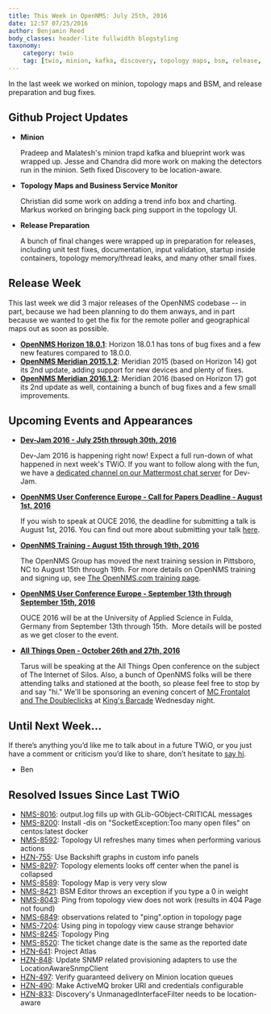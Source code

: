 ```yaml
---
title: This Week in OpenNMS: July 25th, 2016
date: 12:57 07/25/2016
author: Benjamin Reed
body_classes: header-lite fullwidth blogstyling
taxonomy:
    category: twio
    tag: [twio, minion, kafka, discovery, topology maps, bsm, release, horizon, opennms horizon, meridian, opennms meridian, dev-jam, ouce, training, all things open, ato, mc frontalot, the doubleclicks, kings barcade]
---
```


In the last week we worked on minion, topology maps and BSM, and release preparation and bug fixes.

<!-- git log --all --no-merges --since='2016-07-18 00:00:00' --until='2016-07-25 00:00:00' --format='%Cblue%ai %Cgreen%aN %Cred%d %Creset%s %Cblue(%H)'  | sort | less -R -->

Github Project Updates
----------------------

* __Minion__

  Pradeep and Malatesh's minion trapd kafka and blueprint work was wrapped up.  Jesse and Chandra did more work on making the detectors run in the minion.  Seth fixed Discovery to be location-aware.

* __Topology Maps and Business Service Monitor__

  Christian did some work on adding a trend info box and charting.  Markus worked on bringing back ping support in the topology UI.

* __Release Preparation__

  A bunch of final changes were wrapped up in preparation for releases, including unit test fixes, documentation, input validation, startup inside containers, topology memory/thread leaks, and many other small fixes.

Release Week
------------

This last week we did 3 major releases of the OpenNMS codebase -- in part, because we had been planning to do them anways, and in part because we wanted to get the fix for the remote poller and geographical maps out as soon as possible.

* __[OpenNMS Horizon 18.0.1](../../02.releases/2016-07-21-opennms-horizon-18.0.1/item.md)__: Horizon 18.0.1 has tons of bug fixes and a few new features compared to 18.0.0.
* __[OpenNMS Meridian 2015.1.2](http://meridian.opennms.com/releasenotes/2015/latest/)__: Meridian 2015 (based on Horizon 14) got its 2nd update, adding support for new devices and plenty of fixes.
* __[OpenNMS Meridian 2016.1.2](http://meridian.opennms.com/releasenotes/2016/latest/)__: Meridian 2016 (based on Horizon 17) got its 2nd update as well, containing a bunch of bug fixes and a few small improvements.

Upcoming Events and Appearances
-------------------------------

* **[Dev-Jam 2016 - July 25th through 30th, 2016](https://www.opennms.org/wiki/Dev-Jam_2016)**

  Dev-Jam 2016 is happening right now!  Expect a full run-down of what happened in next week's TWiO.  If you want to follow along with the fun, we have a [dedicated channel on our Mattermost chat server](https://chat.opennms.com/opennms/channels/dev-jam) for Dev-Jam.

* __[OpenNMS User Conference Europe - Call for Papers Deadline - August 1st, 2016](http://www.opennms.eu/2016/06/call-for-papers-ouce-2016/)__

  If you wish to speak at OUCE 2016, the deadline for submitting a talk is August 1st, 2016.  You can find out more about submitting your talk [here](http://www.opennms.eu/2016/06/call-for-papers-ouce-2016/).

* __[OpenNMS Training - August 15th through 19th, 2016](http://www.opennms.com/training)__

  The OpenNMS Group has moved the next training session in Pittsboro, NC to August 15th through 19th.  For more details on OpenNMS training and signing up, see [The OpenNMS.com training page](http://www.opennms.com/training/).

* __[OpenNMS User Conference Europe - September 13th through September 15th, 2016](https://ouce.opennms.eu)__

  OUCE 2016 will be at the University of Applied Science in Fulda, Germany from September 13th through 15th.  More details will be posted as we get closer to the event.

* __[All Things Open - October 26th and 27th, 2016](https://allthingsopen.org/)__

  Tarus will be speaking at the All Things Open conference on the subject of The Internet of Silos.  Also, a bunch of OpenNMS folks will be there attending talks and stationed at the booth, so please feel free to stop by and say "hi."  We'll be sponsoring an evening concert of [MC Frontalot and The Doubleclicks](http://www.adventuresinoss.com/2016/07/05/mc-frontalot-and-the-doubleclicks-at-all-things-open/) at [King's Barcade](http://www.kingsbarcade.com/) Wednesday night.

Until Next Week…
----------------

If there’s anything you’d like me to talk about in a future TWiO, or you just have a comment or criticism you’d like to share, don’t hesitate to [say hi](mailto:twio@opennms.org).

- Ben

Resolved Issues Since Last TWiO
-------------------------------

* [NMS-8016](http://issues.opennms.org/browse/NMS-8016): output.log fills up with GLib-GObject-CRITICAL messages
* [NMS-8200](http://issues.opennms.org/browse/NMS-8200): Install -dis on "SocketException:Too many open files" on centos:latest docker
* [NMS-8592](http://issues.opennms.org/browse/NMS-8592): Topology UI refreshes many times when performing various actions
* [HZN-755](http://issues.opennms.org/browse/HZN-755): Use Backshift graphs in custom info panels
* [NMS-8297](http://issues.opennms.org/browse/NMS-8297): Topology elements looks off center when the panel is collapsed
* [NMS-8589](http://issues.opennms.org/browse/NMS-8589): Topology Map is very very slow
* [NMS-8421](http://issues.opennms.org/browse/NMS-8421): BSM Editor throws an exception if you type a 0 in weight
* [NMS-8043](http://issues.opennms.org/browse/NMS-8043): Ping from topology view does not work (results in 404 Page not found)
* [NMS-6849](http://issues.opennms.org/browse/NMS-6849): observations related to "ping".option in topology page
* [NMS-7204](http://issues.opennms.org/browse/NMS-7204): Using ping in topology view cause strange behavior
* [NMS-8245](http://issues.opennms.org/browse/NMS-8245): Topology Ping
* [NMS-8520](http://issues.opennms.org/browse/NMS-8520): The ticket change date is the same as the reported date
* [HZN-641](http://issues.opennms.org/browse/HZN-641): Project Atlas
* [HZN-848](http://issues.opennms.org/browse/HZN-848): Update SNMP related provisioning adapters to use the LocationAwareSnmpClient
* [HZN-497](http://issues.opennms.org/browse/HZN-497): Verify guaranteed delivery on Minion location queues
* [HZN-490](http://issues.opennms.org/browse/HZN-490): Make ActiveMQ broker URI and credentials configurable
* [HZN-833](http://issues.opennms.org/browse/HZN-833): Discovery's UnmanagedInterfaceFilter needs to be location-aware

<!--
  http://issues.opennms.org/issues/?filter=13303
  :1,$s#^[^\t]*\t[^\t]*\t\([^\t]*\)\t#* [\1](http://issues.opennms.org/browse/\1): #
  :1,$s#[\t ]*$#\1#
-->
